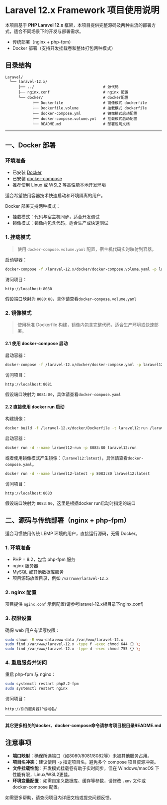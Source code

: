 # Laravel 12.x Framework 项目使用说明

本项目基于 **PHP Laravel 12.x** 框架，本项目提供完整源码及两种主流的部署方式，适合不同场景下的开发与部署需求。

- 传统部署（nginx + php-fpm）
- Docker 部署（支持开发挂载卷和整体打包两种模式）

## 目录结构
```text
Laravel/
  └── laravel-12.x/
      ├── ../                               # 源代码
      ├── nginx.conf                        # nginx 配置
      └── docker/                           # docker配置
            ├── Dockerfile                  # 镜像模式 dockerfile
            ├── Dockerfile.volume           # 挂载模式 dockerfile
            ├── docker-compose.yml          # 镜像模式启动配置
            ├── docker-compose.volume.yml   # 挂载模式启动配置
            └── README.md                   # 部署说明文档
```

---

## 一、Docker 部署

### 环境准备

- 已安装 [Docker](https://docs.docker.com/get-docker/)
- 已安装 [docker-compose](https://docs.docker.com/compose/install/)
- 推荐使用 Linux 或 WSL2 等高性能本地开发环境

适合希望使用容器技术快速启动和环境隔离的用户。

Docker 部署支持两种模式：

- 挂载模式：代码与宿主机同步，适合开发调试
- 镜像模式：镜像内包含代码，适合生产或快速测试

### 1. 挂载模式

> 使用 `docker-compose.volume.yaml` 配置，宿主机代码实时映射到容器。

启动容器：
```bash
docker-compose -f /laravel-12.x/docker/docker-compose.volume.yaml -p laravel12-volume up -d --build
```

访问项目：
```
http://localhost:8080
```
假设端口映射为 `8080:80`，具体请查看`docker-compose.volume.yaml`

### 2. 镜像模式

> 使用标准 Dockerfile 构建，镜像内包含完整代码，适合生产环境或快速部署。

#### 2.1 使用 docker-compose 启动

启动容器：
```bash
docker-compose -f /laravel-12.x/docker/docker-compose.yaml -p laravel12 up -d --build
```

访问项目：
```
http://localhost:8081
```
假设端口映射为 `8081:80`，具体请查看`docker-compose.yaml`

#### 2.2 直接使用 docker run 启动

构建镜像：
```bash
docker build -f /laravel-12.x/docker/Dockerfile -t laravel12:run /laravel-12.x/docker
```

启动容器：
```bash
docker run -d --name laravel12-run -p 8083:80 laravel12:run
```

或者使用镜像模式产生镜像：（`laravel12:latest`），具体请查看`docker-compose.yaml`。

```bash
docker run -d --name laravel12-latest -p 8083:80 laravel12:latest
```

访问项目：
```
http://localhost:8083
```
假设端口映射为 `8083:80`，这里是根据docker run启动时指定的端口

## 二、源码与传统部署（nginx + php-fpm）

适合习惯使用传统 LEMP 环境的用户，直接运行源码，无需 Docker。

### 1. 环境准备

- PHP = 8.2，包含 php-fpm 服务
- nginx 服务器
- MySQL 或其他数据库服务
- 项目源码放置目录，例如 `/var/www/laravel-12.x`

### 2. nginx 配置

项目提供 `nginx.conf` 示例配置(请参考laravel-12.x根目录下nginx.conf)

### 3. 权限设置

确保 web 用户有读写权限：
```bash
sudo chown -R www-data:www-data /var/www/laravel-12.x
sudo find /var/www/laravel-12.x -type f -exec chmod 644 {} \;
sudo find /var/www/laravel-12.x -type d -exec chmod 755 {} \;
```

### 4. 重启服务并访问

重启 php-fpm 与 nginx：
```bash
sudo systemctl restart php8.2-fpm
sudo systemctl restart nginx
```

访问项目：
```
http://你的服务器IP或域名/
```
---

#### 其它更多相关的docker、docker-compose命令请参考项目根目录README.md

## 注意事项

- **端口映射**：确保所选端口（如8080/8081/8082等）未被其他服务占用。
- **项目名冲突**：建议使用 `-p` 指定项目名，避免多个 compose 项目资源冲突。
- **文件挂载性能**：开发模式挂载卷有助于实时同步，但在 Windows/macOS 下性能有限，Linux/WSL2更佳。
- **环境变量配置**：如需自定义数据库、缓存等参数，请修改 `.env` 文件或 docker-compose 配置。

如需更多帮助，请查阅项目内详细文档或提交问题反馈。
